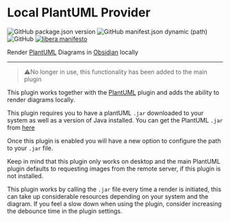 # Local PlantUML Provider

![GitHub package.json version](https://img.shields.io/github/package-json/v/joethei/obsidian-local-plantuml)
![GitHub manifest.json dynamic (path)](https://img.shields.io/github/manifest-json/minAppVersion/joethei/obsidian-local-plantuml?label=lowest%20supported%20app%20version)
![GitHub](https://img.shields.io/github/license/joethei/obsidian-local-plantuml)
[![libera manifesto](https://img.shields.io/badge/libera-manifesto-lightgrey.svg)](https://liberamanifesto.com)

Render [PlantUML](https://plantuml.com) Diagrams in [Obsidian](https://obsidian.md) locally

---

> ⚠️No longer in use, this functionality has been added to the main plugin


This plugin works together with the [PlantUML](https://github.com/joethei/obsidian-plantuml) plugin and adds the ability to render diagrams locally.

This plugin requires you to have a plantUML `.jar` downloaded to your system as well as a version of 
Java installed.
You can get the PlantUML `.jar` from [here](https://plantuml.com/de/download)

Once this plugin is enabled you will have a new option to configure the path to your `.jar` file.

Keep in mind that this plugin only works on desktop and the main PlantUML plugin
defaults to requesting images from the remote server, if this plugin is not installed.

This plugin works by calling the `.jar` file every time a render is initiated,
this can take up considerable resources depending on your system and the diagram.
If you feel a slow down when using the plugin, consider increasing the debounce time in the plugin
settings.
